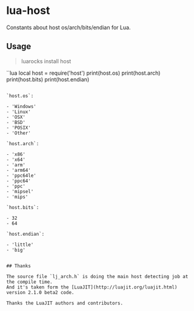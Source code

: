 # lua-host

Constants about host os/arch/bits/endian for Lua.

## Usage

> luarocks install host

``lua
local host = require('host')
print(host.os)
print(host.arch)
print(host.bits)
print(host.endian)
```

`host.os`:

- 'Windows'
- 'Linux'
- 'OSX'
- 'BSD'
- 'POSIX'
- 'Other'

`host.arch`:

- 'x86'
- 'x64'
- 'arm'
- 'arm64'
- 'ppc64le'
- 'ppc64'
- 'ppc'
- 'mipsel'
- 'mips'

`host.bits`:

- 32
- 64

`host.endian`:

- 'little'
- 'big'


## Thanks

The source file `lj_arch.h` is doing the main host detecting job at the compile time.
And it's taken form the [LuaJIT](http://luajit.org/luajit.html) version 2.1.0 beta2 code.

Thanks the LuaJIT authors and contributors.
